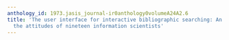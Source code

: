 ```yaml
---
anthology_id: 1973.jasis_journal-ir0anthology0volumeA24A2.6
title: 'The user interface for interactive bibliographic searching: An analysis of
  the attitudes of nineteen information scientists'
---
```

